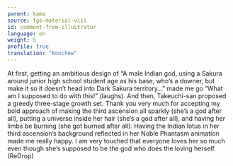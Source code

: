 ```yaml
---
parent: kama
source: fgo-material-viii
id: comment-from-illustrator
language: en
weight: 5
profile: true
translation: "Konchew"
---
```


At first, getting an ambitious design of “A male Indian god, using a Sakura around junior high school student age as his base, who’s a downer, but make it so it doesn’t head into Dark Sakura territory…” made me go “What am I supposed to do with this!” (laughs). And then, Takeuchi-san proposed a greedy three-stage growth set. Thank you very much for accepting my bold approach of making the third ascension all sparkly (she’s a god after all), putting a universe inside her hair (she’s a god after all), and having her limbs be burning (she got burned after all). Having the Indian lotus in her third ascension’s background reflected in her Noble Phantasm animation made me really happy. I am very touched that everyone loves her so much even though she’s supposed to be the god who does the loving herself. (ReDrop)
